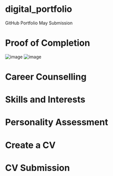 # digital_portfolio
GitHub Portfolio May Submission
# Proof of Completion
![image](https://github.com/user-attachments/assets/d5989688-9e9a-4577-b7d1-71a648b56625)
![image](https://github.com/user-attachments/assets/a4d9c391-c7a4-46da-a121-ab4c91b33151)
# Career Counselling


# Skills and Interests

# Personality Assessment

# Create a CV

# CV Submission
